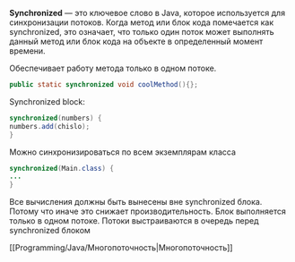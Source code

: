**Synchronized** — это ключевое слово в Java, которое используется для синхронизации потоков. Когда метод или блок кода помечается как synchronized, это означает, что только один поток может выполнять данный метод или блок кода на объекте в определенный момент времени.

Обеспечивает работу метода только в одном потоке.
```java
public static synchronized void coolMethod(){};
```

Synchronized block:
```java
synchronized(numbers) {
numbers.add(chislo);
}
```

Можно синхронизироваться по всем экземплярам класса
```java
synchronized(Main.class) {
...
}
```

Все вычисления должны быть вынесены вне synchronized блока. Потому что иначе это снижает производительность. Блок выполняется только в одном потоке. Потоки выстраиваются в очередь перед synchronized блоком

[[Programming/Java/Многопоточность|Многопоточность]]